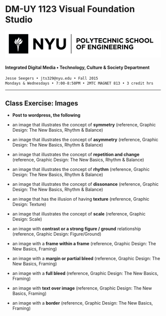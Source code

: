 # DM-UY 1123 Visual Foundation Studio

![NYU](nyu_soe_logo.png)
#### Integrated Digital Media • Technology, Culture & Society Department 

    Jesse Seegers • jts329@nyu.edu • Fall 2015 
    Mondays & Wednesdays • 7:00-8:50PM • 2MTC MAGNET 813 • 3 credit hrs

---

## Class Exercise: Images

* **Post to wordpress, the following**

* an image that illustrates the concept of **symmetry** (reference, Graphic Design: The New Basics, Rhythm & Balance)
* an image that illustrates the concept of **asymmetry** (reference, Graphic Design: The New Basics, Rhythm & Balance)
* an image that illustrates the concept of **repetition and change** (reference, Graphic Design: The New Basics, Rhythm & Balance)
* an image that illustrates the concept of **rhythm** (reference, Graphic Design: The New Basics, Rhythm & Balance)
* an image that illustrates the concept of **dissonance** (reference, Graphic Design: The New Basics, Rhythm & Balance)
* an image that has the illusion of having **texture** (reference, Graphic Design: Texture)
* an image that illustrates the concept of **scale** (reference, Graphic Design: Scale)
* an image with **contrast or a strong figure / ground** relationship (reference, Graphic Design: Figure/Ground)
* an image with a **frame within a frame** (reference, Graphic Design: The New Basics, Framing)
* an image with a **margin or partial bleed** (reference, Graphic Design: The New Basics, Framing)
* an image with a **full bleed** (reference, Graphic Design: The New Basics, Framing)
* an image with **text over image** (reference, Graphic Design: The New Basics, Framing)
* an image with a **border** (reference, Graphic Design: The New Basics, Framing)



